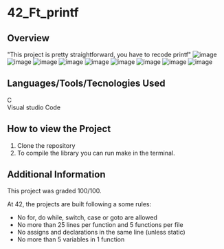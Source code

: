 # 42_Ft_printf

 ## Overview

"This project is pretty straightforward, you have to recode printf"
![image](https://github.com/user-attachments/assets/680ca911-a3ef-4182-9a7e-ca2cf272d6c3)
![image](https://github.com/user-attachments/assets/1f3cdd10-241c-434f-b26c-936ee45af3c7)
![image](https://github.com/user-attachments/assets/cf9eee5e-4dad-4769-8b65-32b8ab79c515)
![image](https://github.com/user-attachments/assets/ad244ab5-e1d2-44a6-a718-eae504071acd)
![image](https://github.com/user-attachments/assets/23e806e0-249d-4021-9695-efb58fcedcd7)
![image](https://github.com/user-attachments/assets/3e82dbde-27b6-41a5-8eba-7626b4256b0d)
![image](https://github.com/user-attachments/assets/ca48d50d-3afb-44c4-acae-850923e965af)
![image](https://github.com/user-attachments/assets/83fc576a-b928-4f37-8c47-a845e0506a74)
![image](https://github.com/user-attachments/assets/52edcb45-444e-4c63-9bab-7729b30b1f3c)


## Languages/Tools/Tecnologies Used

C <br>
Visual studio Code


## **How to view the Project**

1. Clone the repository
2. To compile the library you can run make in the terminal. 

## Additional Information

This project was graded 100/100.

At 42, the projects are built following a some rules:

- No for, do while, switch, case or goto are allowed
- No more than 25 lines per function and 5 functions per file
- No assigns and declarations in the same line (unless static)
- No more than 5 variables in 1 function
